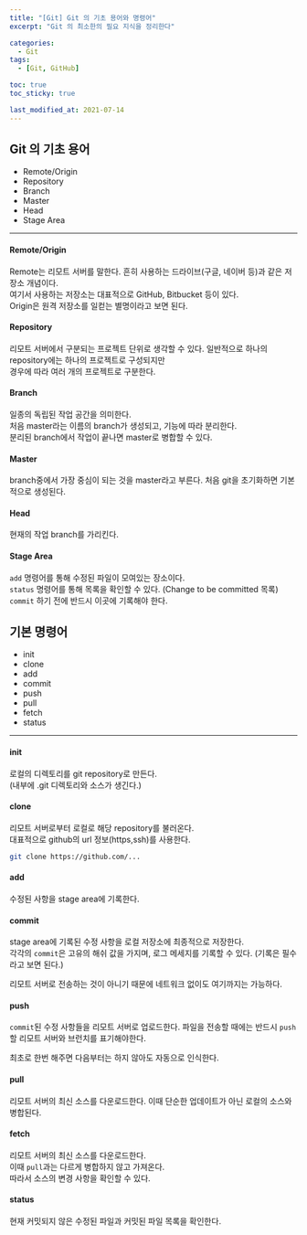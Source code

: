 ```yaml
---
title: "[Git] Git 의 기초 용어와 명령어"
excerpt: "Git 의 최소한의 필요 지식을 정리한다"

categories:
  - Git
tags:
  - [Git, GitHub]

toc: true
toc_sticky: true

last_modified_at: 2021-07-14
---
```


## Git 의 기초 용어

* Remote/Origin
* Repository
* Branch
* Master
* Head
* Stage Area

___

#### Remote/Origin

Remote는 리모트 서버를 말한다. 흔히 사용하는 드라이브(구글, 네이버 등)과 같은 저장소 개념이다.   
여기서 사용하는 저장소는 대표적으로 GitHub, Bitbucket 등이 있다.    
Origin은 원격 저장소를 일컫는 별명이라고 보면 된다.

#### Repository

리모트 서버에서 구분되는 프로젝트 단위로 생각할 수 있다.
일반적으로 하나의 repository에는 하나의 프로젝트로 구성되지만    
경우에 따라 여러 개의 프로젝트로 구분한다.

#### Branch

일종의 독립된 작업 공간을 의미한다.   
처음 master라는 이름의 branch가 생성되고, 기능에 따라 분리한다.   
분리된 branch에서 작업이 끝나면 master로 병합할 수 있다.

#### Master

branch중에서 가장 중심이 되는 것을 master라고 부른다.
처음 git을 초기화하면 기본적으로 생성된다.

#### Head

현재의 작업 branch를 가리킨다.

#### Stage Area

`add` 명령어를 통해 수정된 파일이 모여있는 장소이다.   
`status` 명령어를 통해 목록을 확인할 수 있다. (Change to be committed 목록)   
`commit` 하기 전에 반드시 이곳에 기록해야 한다.

## 기본 명령어

* init
* clone
* add
* commit
* push
* pull
* fetch
* status

___

#### init

로컬의 디렉토리를 git repository로 만든다.   
(내부에 .git 디렉토리와 소스가 생긴다.)

#### clone

리모트 서버로부터 로컬로 해당 repository를 불러온다.   
대표적으로 github의 url 정보(https,ssh)를 사용한다.

```bash
git clone https://github.com/...
```

#### add

수정된 사항을 stage area에 기록한다.

#### commit

stage area에 기록된 수정 사항을 로컬 저장소에 최종적으로 저장한다.   
각각의 `commit`은 고유의 해쉬 값을 가지며, 로그 메세지를 기록할 수 있다. (기록은 필수라고 보면 된다.)

리모트 서버로 전송하는 것이 아니기 때문에 네트워크 없이도 여기까지는 가능하다.

#### push

`commit`된 수정 사항들을 리모트 서버로 업로드한다.
파일을 전송할 때에는 반드시 `push`할 리모트 서버와 브런치를 표기해야한다.

최초로 한번 해주면 다음부터는 하지 않아도 자동으로 인식한다.

#### pull

리모트 서버의 최신 소스를 다운로드한다.
이때 단순한 업데이트가 아닌 로컬의 소스와 병합된다.

#### fetch

리모트 서버의 최신 소스를 다운로드한다.   
이때 `pull`과는 다르게 병합하지 않고 가져온다.   
따라서 소스의 변경 사항을 확인할 수 있다.

#### status

현재 커밋되지 않은 수정된 파일과 커밋된 파일 목록을 확인한다.